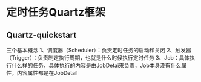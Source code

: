 # 定时任务Quartz框架

## Quartz-quickstart 

三个基本概念
1、调度器（Scheduler）：负责定时任务的启动和关闭
2、触发器（Trigger）：负责制定执行周期，也就是什么时候执行定时任务
3、Job：具体执行什么样的任务，具体执行的内容是由JobDetai来负责，Job本身没有什么属性，内容属性都是在JobDetail


